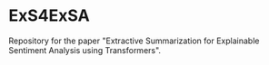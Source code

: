 # ExS4ExSA
Repository for the paper "Extractive Summarization for Explainable Sentiment Analysis using Transformers".
